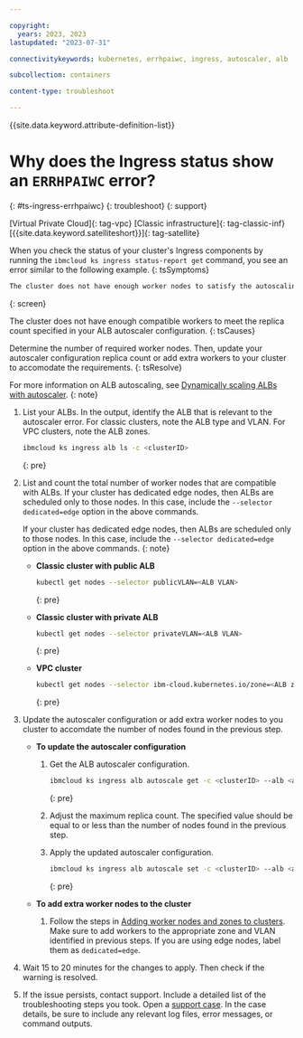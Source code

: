 ```yaml
---

copyright: 
  years: 2023, 2023
lastupdated: "2023-07-31"

connectivitykeywords: kubernetes, errhpaiwc, ingress, autoscaler, alb

subcollection: containers

content-type: troubleshoot

---
```


{{site.data.keyword.attribute-definition-list}}

# Why does the Ingress status show an `ERRHPAIWC` error?
{: #ts-ingress-errhpaiwc}
{: troubleshoot}
{: support}

[Virtual Private Cloud]{: tag-vpc} [Classic infrastructure]{: tag-classic-inf} [{{site.data.keyword.satelliteshort}}]{: tag-satellite}

When you check the status of your cluster's Ingress components by running the `ibmcloud ks ingress status-report get` command, you see an error similar to the following example.
{: tsSymptoms}

```sh
The cluster does not have enough worker nodes to satisfy the autoscaling configuration (ERRHPAIWC).
```
{: screen}

The cluster does not have enough compatible workers to meet the replica count specified in your ALB autoscaler configuration.
{: tsCauses}

Determine the number of required worker nodes. Then, update your autoscaler configuration replica count or add extra workers to your cluster to accomodate the requirements. 
{: tsResolve}

For more information on ALB autoscaling, see [Dynamically scaling ALBs with autoscaler](/docs/containers?topic=containers-ingress-alb-manage#alb_replicas_autoscaler).
{: note}

1. List your ALBs. In the output, identify the ALB that is relevant to the autoscaler error.  For classic clusters, note the ALB type and VLAN. For VPC clusters, note the ALB zones.
    ```sh
    ibmcloud ks ingress alb ls -c <clusterID>
    ```
    {: pre}

1. List and count the total number of worker nodes that are compatible with ALBs. If your cluster has dedicated edge nodes, then ALBs are scheduled only to those nodes. In this case, include the `--selector dedicated=edge` option in the above commands.

    If your cluster has dedicated edge nodes, then ALBs are scheduled only to those nodes. In this case, include the `--selector dedicated=edge` option in the above commands.
    {: note}

    - **Classic cluster with public ALB**
        ```sh
        kubectl get nodes --selector publicVLAN=<ALB VLAN>
        ```
        {: pre}

    - **Classic cluster with private ALB**
        ```sh
        kubectl get nodes --selector privateVLAN=<ALB VLAN>
        ```
        {: pre}

    - **VPC cluster**
        ```sh
        kubectl get nodes --selector ibm-cloud.kubernetes.io/zone=<ALB zone>
        ```
        {: pre}


1. Update the autoscaler configuration or add extra worker nodes to you cluster to accomdate the number of nodes found in the previous step.
    - **To update the autoscaler configuration**
        1. Get the ALB autoscaler configuration.
            ```sh
            ibmcloud ks ingress alb autoscale get -c <clusterID> --alb <albID>
            ```
            {: pre}

        1. Adjust the maximum replica count. The specified value should be equal to or less than the number of nodes found in the previous step.

        1. Apply the updated autoscaler configuration.
            ```sh
            ibmcloud ks ingress alb autoscale set -c <clusterID> --alb <albID>
            ```
            {: pre}
    
    - **To add extra worker nodes to the cluster**
        1. Follow the steps in [Adding worker nodes and zones to clusters](/docs/containers?topic=containers-add_workers). Make sure to add workers to the appropriate zone and VLAN identified in previous steps. If you are using edge nodes, label them as `dedicated=edge`.

1. Wait 15 to 20 minutes for the changes to apply. Then check if the warning is resolved. 

1. If the issue persists, contact support. Include a detailed list of the troubleshooting steps you took. Open a [support case](/docs/get-support?topic=get-support-using-avatar). In the case details, be sure to include any relevant log files, error messages, or command outputs.


